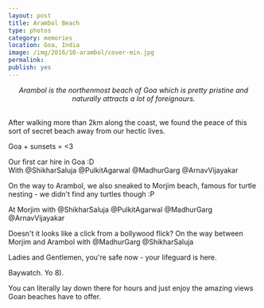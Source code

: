 ```yaml
---
layout: post
title: Arambol Beach
type: photos
category: memories
location: Goa, India
image: /img/2016/10-arambol/cover-min.jpg 
permalink: 
publish: yes
---
```

<!-- http://compressjpeg.com -->
<!-- http://compressimage.toolur.com/ 1024, 400-->
<center>
<i>
Arambol is the northenmost beach of Goa which is pretty pristine and naturally attracts a lot of foreignours.
</i>
</center>
<br>
<p class="center"><img src="{{site.baseurl}}/img/2016/10-arambol/cover.jpg" alt="">After walking more than 2km along the coast, we found the peace of this sort of secret beach away from our hectic lives.</p>

<p class="center"><img src="{{site.baseurl}}/img/2016/10-arambol/1.jpg" alt="">Goa + sunsets = <3</p>

<p class="center"><img src="{{site.baseurl}}/img/2016/10-arambol/2.jpg" alt="">Our first car hire in Goa :D <br>With @ShikharSaluja @PulkitAgarwal @MadhurGarg @ArnavVijayakar</p>

<p class="center"><img src="{{site.baseurl}}/img/2016/10-arambol/3.jpg" alt="">On the way to Arambol, we also sneaked to Morjim beach, famous for turtle nesting - we didn't find any turtles though :P</p>


<p class="center"><img src="{{site.baseurl}}/img/2016/10-arambol/4.jpg" alt="">At Morjim with @ShikharSaluja @PulkitAgarwal @MadhurGarg @ArnavVijayakar</p>

<p class="center"><img src="{{site.baseurl}}/img/2016/10-arambol/5.jpg" alt="">Doesn't it looks like a click from a bollywood flick? On the way between Morjim and Arambol with @MadhurGarg @ShikharSaluja</p>

<p class="center"><img src="{{site.baseurl}}/img/2016/10-arambol/6.jpg" alt="">Ladies and Gentlemen, you're safe now - your lifeguard is here.</p>

<p class="center"><img src="{{site.baseurl}}/img/2016/10-arambol/7.jpg" alt="">Baywatch. Yo 8).</p>

<p class="center"><img src="{{site.baseurl}}/img/2016/10-arambol/8.jpg" alt="">You can literally lay down there for hours and just enjoy the amazing views Goan beaches have to offer.</p>
